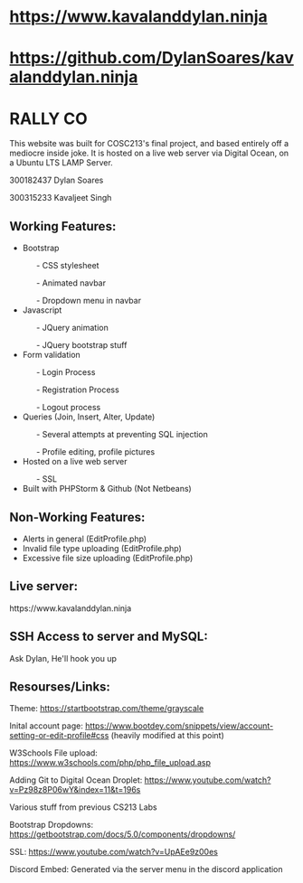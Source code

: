 # https://www.kavalanddylan.ninja
# https://github.com/DylanSoares/kavalanddylan.ninja

<h1>RALLY CO</h1>
This website was built for COSC213's final project, and based entirely off a mediocre inside joke.
It is hosted on a live web server via Digital Ocean, on a Ubuntu LTS LAMP Server.

300182437 Dylan Soares

300315233 Kavaljeet Singh

<h2>Working Features:</h2>
<ul>
<li>Bootstrap</li>
<ol>- CSS stylesheet</ol>
<ol>- Animated navbar</ol>
<ol>- Dropdown menu in navbar</ol>
<li>Javascript</li>
<ol>- JQuery animation</ol>
<ol>- JQuery bootstrap stuff</ol>
<li>Form validation</li>
<ol>- Login Process</ol>
<ol>- Registration Process</ol>
<ol>- Logout process</ol>
<li>Queries (Join, Insert, Alter, Update)</li>
<ol>- Several attempts at preventing SQL injection</ol>
<ol>- Profile editing, profile pictures</ol>
<li>Hosted on a live web server</li>
<ol>- SSL</ol>
<li>Built with PHPStorm & Github (Not Netbeans)</li>
</ul>

<h2>Non-Working Features:</h2>
<ul>
<li>Alerts in general (EditProfile.php)</li>
<li>Invalid file type uploading (EditProfile.php)</li>
<li>Excessive file size uploading (EditProfile.php)</li>
</ul>

<h2>Live server:</h2>
https://www.kavalanddylan.ninja

<h2>SSH Access to server and MySQL:</h2>
Ask Dylan, He'll hook you up

<h2>Resourses/Links:</h2>

Theme: https://startbootstrap.com/theme/grayscale

Inital account page: https://www.bootdey.com/snippets/view/account-setting-or-edit-profile#css
(heavily modified at this point)

W3Schools File upload: https://www.w3schools.com/php/php_file_upload.asp

Adding Git to Digital Ocean Droplet: https://www.youtube.com/watch?v=Pz98z8P06wY&index=11&t=196s

Various stuff from previous CS213 Labs

Bootstrap Dropdowns: https://getbootstrap.com/docs/5.0/components/dropdowns/

SSL: https://www.youtube.com/watch?v=UpAEe9z00es

Discord Embed: Generated via the server menu in the discord application
